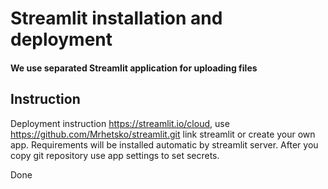 # Streamlit installation and deployment

#### We use separated Streamlit application for uploading files
## Instruction
Deployment instruction https://streamlit.io/cloud, 
use https://github.com/Mrhetsko/streamlit.git link streamlit or create your own app.
Requirements will be installed automatic by streamlit server.
After you copy git repository use app settings to set secrets.


Done